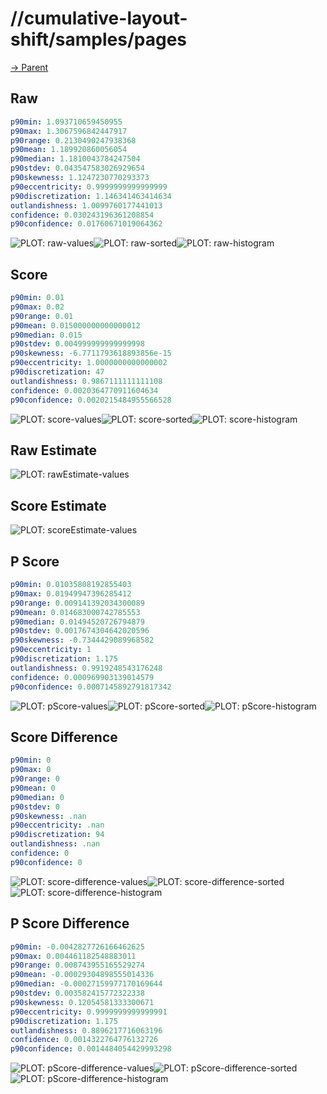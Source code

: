 
# //cumulative-layout-shift/samples/pages

[→ Parent](../..)


## Raw


```yaml
p90min: 1.093710659450955
p90max: 1.3067596842447917
p90range: 0.2130490247938368
p90mean: 1.189920860056054
p90median: 1.1810043784247504
p90stdev: 0.043547583026929654
p90skewness: 1.1247230770293373
p90eccentricity: 0.9999999999999999
p90discretization: 1.146341463414634
outlandishness: 1.0099760177441013
confidence: 0.030243196361208854
p90confidence: 0.01760671019064362

```

![PLOT: raw-values](./raw/values.svg)![PLOT: raw-sorted](./raw/sorted.svg)![PLOT: raw-histogram](./raw/histogram.svg)
## Score


```yaml
p90min: 0.01
p90max: 0.02
p90range: 0.01
p90mean: 0.015000000000000012
p90median: 0.015
p90stdev: 0.004999999999999998
p90skewness: -6.7711793618893856e-15
p90eccentricity: 1.0000000000000002
p90discretization: 47
outlandishness: 0.9867111111111108
confidence: 0.0020364770911604634
p90confidence: 0.0020215484955566528

```

![PLOT: score-values](./score/values.svg)![PLOT: score-sorted](./score/sorted.svg)![PLOT: score-histogram](./score/histogram.svg)
## Raw Estimate

![PLOT: rawEstimate-values](./rawEstimate/values.svg)
## Score Estimate

![PLOT: scoreEstimate-values](./scoreEstimate/values.svg)
## P Score


```yaml
p90min: 0.01035808192855403
p90max: 0.01949947396285412
p90range: 0.009141392034300089
p90mean: 0.014683000742785553
p90median: 0.01494520726794879
p90stdev: 0.0017674304642020596
p90skewness: -0.7344429089968582
p90eccentricity: 1
p90discretization: 1.175
outlandishness: 0.9919248543176248
confidence: 0.000969903139014579
p90confidence: 0.0007145892791817342

```

![PLOT: pScore-values](./pScore/values.svg)![PLOT: pScore-sorted](./pScore/sorted.svg)![PLOT: pScore-histogram](./pScore/histogram.svg)
## Score Difference


```yaml
p90min: 0
p90max: 0
p90range: 0
p90mean: 0
p90median: 0
p90stdev: 0
p90skewness: .nan
p90eccentricity: .nan
p90discretization: 94
outlandishness: .nan
confidence: 0
p90confidence: 0

```

![PLOT: score-difference-values](./score-difference/values.svg)![PLOT: score-difference-sorted](./score-difference/sorted.svg)![PLOT: score-difference-histogram](./score-difference/histogram.svg)
## P Score Difference


```yaml
p90min: -0.0042827726166462625
p90max: 0.004461182548883011
p90range: 0.008743955165529274
p90mean: -0.00029304898555014336
p90median: -0.00027159977170169644
p90stdev: 0.003582415772322338
p90skewness: 0.12054581333300671
p90eccentricity: 0.9999999999999991
p90discretization: 1.175
outlandishness: 0.8896217716063196
confidence: 0.0014322764776132726
p90confidence: 0.0014484054429993298

```

![PLOT: pScore-difference-values](./pScore-difference/values.svg)![PLOT: pScore-difference-sorted](./pScore-difference/sorted.svg)![PLOT: pScore-difference-histogram](./pScore-difference/histogram.svg)